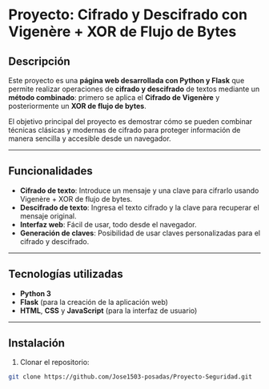 # Proyecto: Cifrado y Descifrado con Vigenère + XOR de Flujo de Bytes

## Descripción

Este proyecto es una **página web desarrollada con Python y Flask** que permite realizar operaciones de **cifrado y descifrado** de textos mediante un **método combinado**: primero se aplica el **Cifrado de Vigenère** y posteriormente un **XOR de flujo de bytes**.  

El objetivo principal del proyecto es demostrar cómo se pueden combinar técnicas clásicas y modernas de cifrado para proteger información de manera sencilla y accesible desde un navegador.

---

## Funcionalidades

- **Cifrado de texto**: Introduce un mensaje y una clave para cifrarlo usando Vigenère + XOR de flujo de bytes.  
- **Descifrado de texto**: Ingresa el texto cifrado y la clave para recuperar el mensaje original.  
- **Interfaz web**: Fácil de usar, todo desde el navegador.  
- **Generación de claves**: Posibilidad de usar claves personalizadas para el cifrado y descifrado.  

---

## Tecnologías utilizadas

- **Python 3**  
- **Flask** (para la creación de la aplicación web)  
- **HTML**, **CSS** y **JavaScript** (para la interfaz de usuario)  

---

## Instalación

1. Clonar el repositorio:  
```bash
git clone https://github.com/Jose1503-posadas/Proyecto-Seguridad.git
